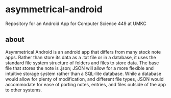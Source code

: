 # asymmetrical-android
Repository for an Android App for Computer Science 449 at UMKC

## about
Asymmetrical Android is an android app that differs from many stock note apps. Rather than store its data as a .txt file or in a database, it uses the standard file system structure of folders and files to store data. The base file that stores the note is .json; JSON will allow for a more flexible and intuitive storage system rather than a SQL-lite database. While a database would allow for plenty of modification, and different file types, JSON would accommodate for ease of porting notes, entries, and files outside of the app to other systems.
